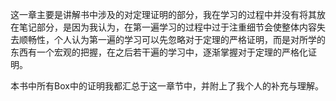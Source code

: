 这一章主要是讲解书中涉及的对定理证明的部分，我在学习的过程中并没有将其放在笔记部分，是因为我认为，在第一遍学习的过程中过于注重细节会使整体内容失去顺畅性，个人认为第一遍的学习可以先忽略对于定理的严格证明，而是对所学的东西有一个宏观的把握，在之后若干遍的学习中，逐渐掌握对于定理的严格化证明。

本书中所有Box中的证明我都汇总于这一章节中，并附上了我个人的补充与理解。

